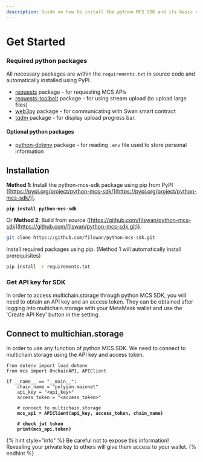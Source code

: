 ```yaml
---
description: Guide on how to install the python MCS SDK and its basic usage
---
```


# Get Started

### Required python packages

All necessary packages are within the `requirements.txt` in source code and automatically installed using PyPI.

* [requests](https://pypi.org/project/requests/) package - for requesting MCS APIs
* [requests-toolbelt](https://pypi.org/project/requests-toolbelt/) package - for using stream upload (to upload large files)
* [web3py](https://pypi.org/project/web3/) package - for communicating with Swan smart contract
* [tqdm](https://pypi.org/project/tqdm/) package - for display upload progress bar.

#### Optional python packages

* [python-dotenv](https://pypi.org/project/python-dotenv/) package - for reading `.env` file used to store personal information

## Installation

**Method 1**: Install the python-mcs-sdk package using pip from PyPI ([https://pypi.org/project/python-mcs-sdk/](https://pypi.org/project/python-mcs-sdk/)).

<pre class="language-bash"><code class="lang-bash"><strong>pip install python-mcs-sdk
</strong></code></pre>

Or **Method 2**: Build from source ([https://github.com/filswan/python-mcs-sdk](https://github.com/filswan/python-mcs-sdk.git)).

```bash
git clone https://github.com/filswan/python-mcs-sdk.git
```

Install required packages using pip. (Method 1 will automatically install prerequisites)

```bash
pip install -r requirements.txt
```

### Get API key for SDK

In order to access multichain.storage through python MCS SDK, you will need to obtain an API key and an access token. They can be obtained after logging into multichain.storage with your MetaMask wallet and use the 'Create API Key' button in the setting.

## Connect to multichian.storage

In order to use any function of python MCS SDK. We need to connect to multichain.storage using the API key and access token.

<pre class="language-python"><code class="lang-python">from dotenv import load_dotenv
from mcs import OnchainAPI, APIClient

if __name__ == "__main__":
    chain_name = "polygon.mainnet"
    api_key = "&#x3C;api_key>"
    access_token = "&#x3C;access_token>"
    
    # connect to multichain.storage
<strong>    mcs_api = APIClient(api_key, access_token, chain_name)
</strong><strong>    
</strong><strong>    # check jwt token
</strong><strong>    print(mcs_api.token)
</strong></code></pre>

{% hint style="info" %}
Be careful not to expose this information! \
Revealing your private key to others will give them access to your wallet.
{% endhint %}
